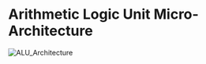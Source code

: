 # Arithmetic Logic Unit Micro-Architecture
![ALU_Architecture](https://github.com/user-attachments/assets/8eec5d0c-5df5-4f2a-87f4-4fb8e60fb2f8)
